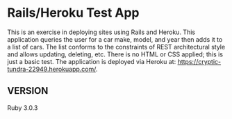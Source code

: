 # Rails/Heroku Test App
This is an exercise in deploying sites using Rails and Heroku. This application queries the user for a car make, model, and year then adds it to a list of cars. The list conforms to the constraints of REST architectural style and allows updating, deleting, etc. There is no HTML or CSS applied; this is just a basic test. The application is deployed via Heroku at: https://cryptic-tundra-22949.herokuapp.com/. 

## VERSION
Ruby 3.0.3


